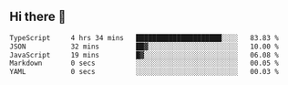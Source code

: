 ## Hi there 👋

<!--START_SECTION:waka-->

```txt
TypeScript     4 hrs 34 mins   █████████████████████░░░░   83.83 %
JSON           32 mins         ██▓░░░░░░░░░░░░░░░░░░░░░░   10.00 %
JavaScript     19 mins         █▓░░░░░░░░░░░░░░░░░░░░░░░   06.08 %
Markdown       0 secs          ░░░░░░░░░░░░░░░░░░░░░░░░░   00.05 %
YAML           0 secs          ░░░░░░░░░░░░░░░░░░░░░░░░░   00.03 %
```

<!--END_SECTION:waka-->

<!--
**Doonu/Doonu** is a ✨ _special_ ✨ repository because its `README.md` (this file) appears on your GitHub profile.

Here are some ideas to get you started:

- 🔭 I’m currently working on ...
- 🌱 I’m currently learning ...
- 👯 I’m looking to collaborate on ...
- 🤔 I’m looking for help with ...
- 💬 Ask me about ...
- 📫 How to reach me: ...
- 😄 Pronouns: ...
- ⚡ Fun fact: ...
-->

